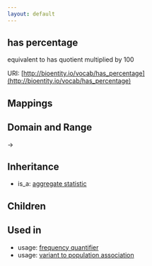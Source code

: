 ```yaml
---
layout: default
---
```


## has percentage


equivalent to has quotient multiplied by 100

URI: [http://bioentity.io/vocab/has_percentage](http://bioentity.io/vocab/has_percentage)
## Mappings


## Domain and Range

 -> 

## Inheritance

 *  is_a: [aggregate statistic](aggregate_statistic.html)

## Children


## Used in

 *  usage: [frequency quantifier](FrequencyQuantifier.html)
 *  usage: [variant to population association](VariantToPopulationAssociation.html)
